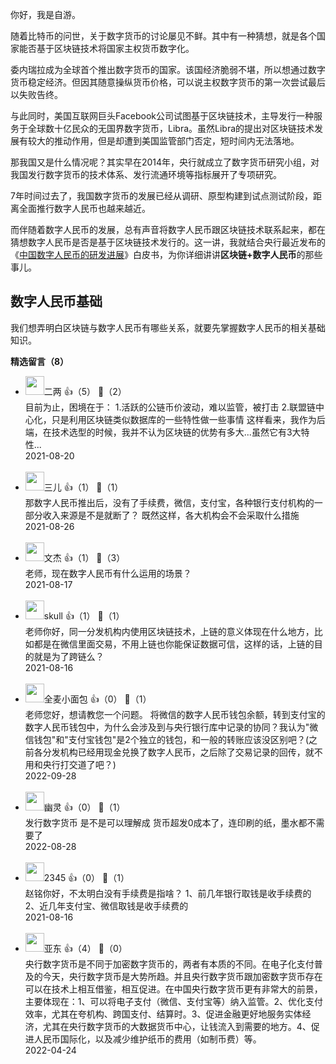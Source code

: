 你好，我是自游。

随着比特币的问世，关于数字货币的讨论屡见不鲜。其中有一种猜想，就是各个国家能否基于区块链技术将国家主权货币数字化。

委内瑞拉成为全球首个推出数字货币的国家。该国经济脆弱不堪，所以想通过数字货币稳定经济。但因其随意操纵货币价格，可以说主权数字货币的第一次尝试最后以失败告终。

与此同时，美国互联网巨头Facebook公司试图基于区块链技术，主导发行一种服务于全球数十亿民众的无国界数字货币，Libra。虽然Libra的提出对区块链技术发展有较大的推动作用，但是却遭到美国监管部门否定，短时间内无法落地。

那我国又是什么情况呢？其实早在2014年，央行就成立了数字货币研究小组，对我国发行数字货币的技术体系、发行流通环境等指标展开了专项研究。

7年时间过去了，我国数字货币的发展已经从调研、原型构建到试点测试阶段，距离全面推行数字人民币也越来越近。

而伴随着数字人民币的发展，总有声音将数字人民币跟区块链技术联系起来，都在猜想数字人民币是否是基于区块链技术发行的。这一讲，我就结合央行最近发布的《[中国数字人民币的研发进展](http://www.pbc.gov.cn/goutongjiaoliu/113456/113469/4293590/2021071614200022055.pdf)》白皮书，为你详细讲讲**区块链+数字人民币**的那些事儿。

## 数字人民币基础

我们想弄明白区块链与数字人民币有哪些关系，就要先掌握数字人民币的相关基础知识。
<div><strong>精选留言（8）</strong></div><ul>
<li><img src="https://static001.geekbang.org/account/avatar/00/12/ef/a2/62b73e2a.jpg" width="30px"><span>二两</span> 👍（5） 💬（2）<div>目前为止，困境在于：
1.活跃的公链币价波动，难以监管，被打击
2.联盟链中心化，只是利用区块链类似数据库的一些特性做一些事情
这样看来，我作为后端，在技术选型的时候，我并不认为区块链的优势有多大...虽然它有3大特性...
</div>2021-08-20</li><br/><li><img src="https://static001.geekbang.org/account/avatar/00/16/c4/7c/cd040ab6.jpg" width="30px"><span>三儿</span> 👍（1） 💬（1）<div>那数字人民币推出后，没有了手续费，微信，支付宝，各种银行支付机构的一部分收入来源是不是就断了？
既然这样，各大机构会不会采取什么措施</div>2021-08-26</li><br/><li><img src="https://static001.geekbang.org/account/avatar/00/12/1c/33/5d8a5a90.jpg" width="30px"><span>文杰</span> 👍（1） 💬（3）<div>老师，现在数字人民币有什么运用的场景？</div>2021-08-17</li><br/><li><img src="https://static001.geekbang.org/account/avatar/00/13/49/3c/5d54c510.jpg" width="30px"><span>skull</span> 👍（1） 💬（1）<div>老师你好，同一分发机构内使用区块链技术，上链的意义体现在什么地方，比如都是在微信里面交易，不用上链也你能保证数据可信，这样的话，上链的目的就是为了跨链么？</div>2021-08-16</li><br/><li><img src="https://static001.geekbang.org/account/avatar/00/10/93/cd/dbafc7d1.jpg" width="30px"><span>全麦小面包</span> 👍（0） 💬（1）<div>老师您好，想请教您一个问题。
将微信的数字人民币钱包余额，转到支付宝的数字人民币钱包中，为什么会涉及到与央行银行库中记录的协同？我认为&quot;微信钱包&quot;和&quot;支付宝钱包&quot;是2个独立的钱包，和一般的转账应该没区别吧？(之前各分发机构已经用现金兑换了数字人民币，之后除了交易记录的回传，就不用和央行打交道了吧？)</div>2022-09-28</li><br/><li><img src="https://static001.geekbang.org/account/avatar/00/11/1f/7e/f1d369e6.jpg" width="30px"><span>幽灵</span> 👍（0） 💬（1）<div>发行数字货币 是不是可以理解成 货币超发0成本了，连印刷的纸，墨水都不需要了</div>2022-08-28</li><br/><li><img src="" width="30px"><span>2345</span> 👍（0） 💬（1）<div>赵铭你好，不太明白没有手续费是指啥？
1、前几年银行取钱是收手续费的
2、近几年支付宝、微信取钱是收手续费的
</div>2021-08-16</li><br/><li><img src="https://static001.geekbang.org/account/avatar/00/0f/a8/35/85033228.jpg" width="30px"><span>亚东</span> 👍（4） 💬（0）<div>央行数字货币是不同于加密数字货币的，两者有本质的不同。在电子化支付普及的今天，央行数字货币是大势所趋。并且央行数字货币跟加密数字货币存在可以在技术上相互借鉴，相互促进。在中国央行数字货币更有非常大的前景，主要体现在：1、可以将电子支付（微信、支付宝等）纳入监管。2、优化支付效率，尤其在夸机构、跨国支付、结算时。3、促进金融更好地服务实体经济，尤其在央行数字货币的大数据货币中心，让钱流入到需要的地方。4、促进人民币国际化，以及减少维护纸币的费用（如制币费）等。</div>2022-04-24</li><br/>
</ul>